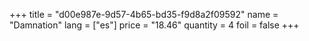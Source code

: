 +++
title = "d00e987e-9d57-4b65-bd35-f9d8a2f09592"
name = "Damnation"
lang = ["es"]
price = "18.46"
quantity = 4
foil = false
+++
